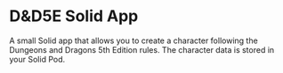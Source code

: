 # D&D5E Solid App

A small Solid app that allows you to create a character following the Dungeons and Dragons
5th Edition rules. The character data is stored in your Solid Pod.
